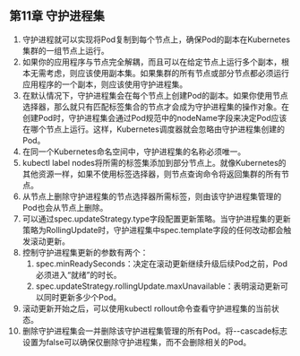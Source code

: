 ## 第11章 守护进程集

1. 守护进程就可以实现将Pod复制到每个节点上，确保Pod的副本在Kubernetes集群的一组节点上运行。
2. 如果你的应用程序与节点完全解耦，而且可以在给定节点上运行多个副本，根本无需考虑，则应该使用副本集。如果集群的所有节点或部分节点都必须运行应用程序的一个副本，则应该使用守护进程集。
3. 在默认情况下，守护进程集会在每个节点上创建Pod的副本。如果你使用节点选择器，那么就只有匹配标签集合的节点才会成为守护进程集的操作对象。在创建Pod时，守护进程集会通过Pod规范中的nodeName字段来决定Pod应该在哪个节点上运行。这样，Kubernetes调度器就会忽略由守护进程集创建的Pod。
4. 在同一个Kubernetes命名空间中，守护进程集的名称必须唯一。
5. kubectl label nodes将所需的标签集添加到部分节点上。就像Kubernetes的其他资源一样，如果不使用标签选择器，则节点查询命令将返回集群的所有节点。
6. 从节点上删除守护进程集的节点选择器所需标签，则由该守护进程集管理的Pod也会从节点上删除。
7. 可以通过spec.updateStrategy.type字段配置更新策略。当守护进程集的更新策略为RollingUpdate时，守护进程集中spec.template字段的任何改动都会触发滚动更新。
8. 控制守护进程集更新的参数有两个：
   1. spec.minReadySeconds：决定在滚动更新继续升级后续Pod之前，Pod必须进入“就绪”的时长。
   2. spec.updateStrategy.rollingUpdate.maxUnavailable：表明滚动更新可以同时更新多少个Pod。
9. 滚动更新开始之后，可以使用kubectl rollout命令查看守护进程集的当前状态。
10. 删除守护进程集会一并删除该守护进程集管理的所有Pod。将--cascade标志设置为false可以确保仅删除守护进程集，而不会删除相关的Pod。